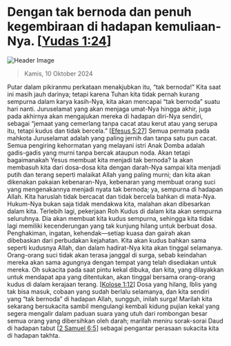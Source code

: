 
# Dengan tak bernoda dan penuh kegembiraan di hadapan kemuliaan-Nya. [[Yudas 1:24](http://alkitab.sabda.org/?Yudas%201:24)]

![Header Image](https://alkitab.app/slice/sunrise.jpg)

> Kamis, 10 Oktober 2024

Putar dalam pikiranmu perkataan menakjubkan itu, “tak bernoda!” Kita saat ini masih jauh darinya; tetapi karena Tuhan kita tidak pernah kurang sempurna dalam karya kasih-Nya, kita akan mencapai “tak bernoda” suatu hari nanti. Juruselamat yang akan menjaga umat-Nya hingga akhir, juga pada akhirnya akan mengajukan mereka di hadapan diri-Nya sendiri, sebagai “jemaat yang cemerlang tanpa cacat atau kerut atau yang serupa itu, tetapi kudus dan tidak bercela.” [[Efesus 5:27](http://alkitab.sabda.org/?Efesus%205:27)] Semua permata pada mahkota Juruselamat adalah yang paling jernih dan tanpa satu pun cacat. Semua pengiring kehormatan yang melayani istri Anak Domba adalah gadis-gadis yang murni tanpa bercak ataupun noda. Akan tetapi bagaimanakah Yesus membuat kita menjadi tak bernoda? Ia akan membasuh kita dari dosa-dosa kita dengan darah-Nya sampai kita menjadi putih dan terang seperti malaikat Allah yang paling murni; dan kita akan dikenakan pakaian kebenaran-Nya, kebenaran yang membuat orang suci yang mengenakannya menjadi nyata tak bernoda; ya, sempurna di hadapan Allah. Kita haruslah tidak bercacat dan tidak bercela bahkan di mata-Nya. Hukum-Nya bukan saja tidak mendakwa kita, malahan akan dibesarkan dalam kita. Terlebih lagi, pekerjaan Roh Kudus di dalam kita akan sempurna seluruhnya. Dia akan membuat kita kudus sempurna, sehingga kita tidak lagi memiliki kecenderungan yang tak kunjung hilang untuk berbuat dosa. Penghakiman, ingatan, kehendak—setiap kuasa dan gairah akan dibebaskan dari perbudakan kejahatan. Kita akan kudus bahkan sama seperti kudusnya Allah, dan dalam hadirat-Nya kita akan tinggal selamanya. Orang-orang suci tidak akan terasa janggal di surga, sebab keindahan mereka akan sama agungnya dengan tempat yang telah disediakan untuk mereka. Oh sukacita pada saat pintu kekal dibuka, dan kita, yang dilayakkan untuk mendapat apa yang ditentukan, akan tinggal bersama orang-orang kudus di dalam kerajaan terang. [[Kolose 1:12](http://alkitab.sabda.org/?Kolose%201:12)] Dosa yang hilang, Iblis yang tak bisa masuk, cobaan yang sudah berlalu selamanya, dan kita sendiri yang “tak bernoda” di hadapan Allah, sungguh, inilah surga! Marilah kita sekarang bersukacita sambil mengulangi kembali kidung pujian kekal yang segera mengalir dalam paduan suara yang utuh dari rombongan besar semua orang yang dibersihkan oleh darah; marilah meniru sorak-sorai Daud di hadapan tabut [[2 Samuel 6:5](http://alkitab.sabda.org/?2%20Samuel%206:5)] sebagai pengantar perasaan sukacita kita di hadapan takhta.
    
